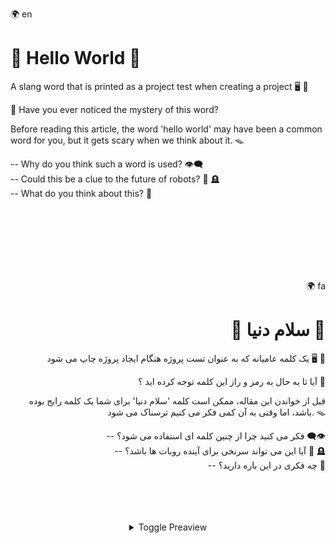 <div>
  <div align="left">
    <p><span>🌍 en<span></p>
    <h1>📛 Hello World 📛</h1>
    <p>A slang word that is printed as a project test when creating a project 🖥️ 📗</p>
    <p>🔮 Have you ever noticed the mystery of this word? </p>
    <p>Before reading this article, the word 'hello world' may have been a common word for you, but it gets scary when we think about it. 🪤</p>
    <p>
      -- Why do you think such a word is used? 👁️‍🗨️ <br/>
      -- Could this be a clue to the future of robots? 🤖 🪦 <br/>
      -- What do you think about this? 💭 <br/>
    </p>
  </div>
  <br><br><br><br><br><br>
  <div align="right">
    <p><span>🌍 fa<span></p>
    <h1>📛 سلام دنیا 📛</h1>
    <p>یک کلمه عامیانه که به عنوان تست پروژه هنگام ایجاد پروژه چاپ می شود 🖥️ 📗</p>
    <p>آیا تا به حال به رمز و راز این کلمه توجه کرده اید ؟ 🔮</p>
    <p>قبل از خواندن این مقاله، ممکن است کلمه 'سلام دنیا' برای شما یک کلمه رایج بوده باشد، اما وقتی به آن کمی فکر می کنیم ترسناک می شود. 🪤</p>
    <p>
      -- فکر می کنید چرا از چنین کلمه ای استفاده می شود؟ 👁️‍🗨️ <br/>
      -- آیا این می تواند سرنخی برای آینده روبات ها باشد؟ 🤖 🪦 <br/>
      -- چه فکری در این باره دارید؟ 💭 <br/>
    </p>
  </div>
</div>
<br><br><br><br>
<div align="center">
  <details>
        <summary>Toggle Preaview</summary><br>
        <img src="./assets/note/screenshots/1111.png" title="Github-Hello-World" alt="Hello World Img">
        <img src="./assets/note/screenshots/1112.png" title="Github-Hello-World" alt="Hello World Img">
        <img src="./assets/note/screenshots/1113.png" title="Github-Hello-World" alt="Hello World Img">
  </details>
</div>
